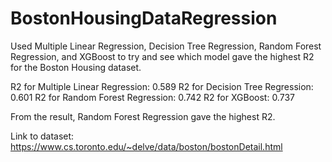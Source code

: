 # BostonHousingDataRegression

Used Multiple Linear Regression, Decision Tree Regression, Random Forest Regression, and XGBoost to try and see which model gave the highest R2 
for the Boston Housing dataset.

R2 for Multiple Linear Regression: 0.589
R2 for Decision Tree Regression: 0.601
R2 for Random Forest Regression: 0.742
R2 for XGBoost: 0.737

From the result, Random Forest Regression gave the highest R2.

Link to dataset: https://www.cs.toronto.edu/~delve/data/boston/bostonDetail.html

